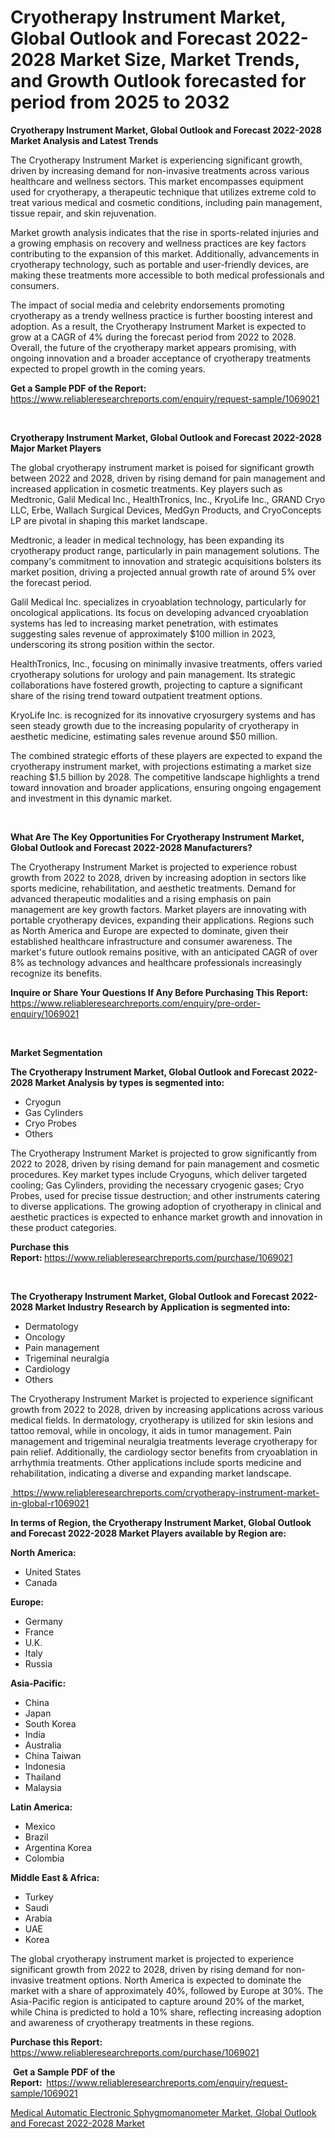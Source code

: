 <p><h1>Cryotherapy Instrument Market, Global Outlook and Forecast 2022-2028 Market Size, Market Trends, and Growth Outlook forecasted for period from 2025 to 2032</h1></p><p><strong>Cryotherapy Instrument Market, Global Outlook and Forecast 2022-2028 Market Analysis and Latest Trends</strong></p>
<p><p>The Cryotherapy Instrument Market is experiencing significant growth, driven by increasing demand for non-invasive treatments across various healthcare and wellness sectors. This market encompasses equipment used for cryotherapy, a therapeutic technique that utilizes extreme cold to treat various medical and cosmetic conditions, including pain management, tissue repair, and skin rejuvenation. </p><p>Market growth analysis indicates that the rise in sports-related injuries and a growing emphasis on recovery and wellness practices are key factors contributing to the expansion of this market. Additionally, advancements in cryotherapy technology, such as portable and user-friendly devices, are making these treatments more accessible to both medical professionals and consumers. </p><p>The impact of social media and celebrity endorsements promoting cryotherapy as a trendy wellness practice is further boosting interest and adoption. As a result, the Cryotherapy Instrument Market is expected to grow at a CAGR of 4% during the forecast period from 2022 to 2028. Overall, the future of the cryotherapy market appears promising, with ongoing innovation and a broader acceptance of cryotherapy treatments expected to propel growth in the coming years.</p></p>
<p><strong>Get a Sample PDF of the Report:&nbsp;</strong> <a href="https://www.reliableresearchreports.com/enquiry/request-sample/1069021?utm_campaign=2264&utm_medium=2&utm_source=Github&utm_content=ia&utm_term=21032025&utm_id=cryotherapy-instrument-market-global-outlook-and-forecast-2022-2028">https://www.reliableresearchreports.com/enquiry/request-sample/1069021</a></p>
<p>&nbsp;</p>
<p><strong>Cryotherapy Instrument Market, Global Outlook and Forecast 2022-2028 Major Market Players</strong></p>
<p><p>The global cryotherapy instrument market is poised for significant growth between 2022 and 2028, driven by rising demand for pain management and increased application in cosmetic treatments. Key players such as Medtronic, Galil Medical Inc., HealthTronics, Inc., KryoLife Inc., GRAND Cryo LLC, Erbe, Wallach Surgical Devices, MedGyn Products, and CryoConcepts LP are pivotal in shaping this market landscape.</p><p>Medtronic, a leader in medical technology, has been expanding its cryotherapy product range, particularly in pain management solutions. The company's commitment to innovation and strategic acquisitions bolsters its market position, driving a projected annual growth rate of around 5% over the forecast period.</p><p>Galil Medical Inc. specializes in cryoablation technology, particularly for oncological applications. Its focus on developing advanced cryoablation systems has led to increasing market penetration, with estimates suggesting sales revenue of approximately $100 million in 2023, underscoring its strong position within the sector.</p><p>HealthTronics, Inc., focusing on minimally invasive treatments, offers varied cryotherapy solutions for urology and pain management. Its strategic collaborations have fostered growth, projecting to capture a significant share of the rising trend toward outpatient treatment options.</p><p>KryoLife Inc. is recognized for its innovative cryosurgery systems and has seen steady growth due to the increasing popularity of cryotherapy in aesthetic medicine, estimating sales revenue around $50 million.</p><p>The combined strategic efforts of these players are expected to expand the cryotherapy instrument market, with projections estimating a market size reaching $1.5 billion by 2028. The competitive landscape highlights a trend toward innovation and broader applications, ensuring ongoing engagement and investment in this dynamic market.</p></p>
<p>&nbsp;</p>
<p><strong>What Are The Key Opportunities For Cryotherapy Instrument Market, Global Outlook and Forecast 2022-2028 Manufacturers?</strong></p>
<p><p>The Cryotherapy Instrument Market is projected to experience robust growth from 2022 to 2028, driven by increasing adoption in sectors like sports medicine, rehabilitation, and aesthetic treatments. Demand for advanced therapeutic modalities and a rising emphasis on pain management are key growth factors. Market players are innovating with portable cryotherapy devices, expanding their applications. Regions such as North America and Europe are expected to dominate, given their established healthcare infrastructure and consumer awareness. The market's future outlook remains positive, with an anticipated CAGR of over 8% as technology advances and healthcare professionals increasingly recognize its benefits.</p></p>
<p><strong>Inquire or Share Your Questions If Any Before Purchasing This Report:</strong> <a href="https://www.reliableresearchreports.com/enquiry/pre-order-enquiry/1069021?utm_campaign=2264&utm_medium=2&utm_source=Github&utm_content=ia&utm_term=21032025&utm_id=cryotherapy-instrument-market-global-outlook-and-forecast-2022-2028">https://www.reliableresearchreports.com/enquiry/pre-order-enquiry/1069021</a></p>
<p>&nbsp;</p>
<p><strong>Market Segmentation</strong></p>
<p><strong>The Cryotherapy Instrument Market, Global Outlook and Forecast 2022-2028 Market Analysis by types is segmented into:</strong></p>
<p><ul><li>Cryogun</li><li>Gas Cylinders</li><li>Cryo Probes</li><li>Others</li></ul></p>
<p><p>The Cryotherapy Instrument Market is projected to grow significantly from 2022 to 2028, driven by rising demand for pain management and cosmetic procedures. Key market types include Cryoguns, which deliver targeted cooling; Gas Cylinders, providing the necessary cryogenic gases; Cryo Probes, used for precise tissue destruction; and other instruments catering to diverse applications. The growing adoption of cryotherapy in clinical and aesthetic practices is expected to enhance market growth and innovation in these product categories.</p></p>
<p><strong>Purchase this Report:&nbsp;</strong><a href="https://www.reliableresearchreports.com/purchase/1069021?utm_campaign=2264&utm_medium=2&utm_source=Github&utm_content=ia&utm_term=21032025&utm_id=cryotherapy-instrument-market-global-outlook-and-forecast-2022-2028">https://www.reliableresearchreports.com/purchase/1069021</a></p>
<p>&nbsp;</p>
<p><strong>The Cryotherapy Instrument Market, Global Outlook and Forecast 2022-2028 Market Industry Research by Application is segmented into:</strong></p>
<p><ul><li>Dermatology</li><li>Oncology</li><li>Pain management</li><li>Trigeminal neuralgia</li><li>Cardiology</li><li>Others</li></ul></p>
<p><p>The Cryotherapy Instrument Market is projected to experience significant growth from 2022 to 2028, driven by increasing applications across various medical fields. In dermatology, cryotherapy is utilized for skin lesions and tattoo removal, while in oncology, it aids in tumor management. Pain management and trigeminal neuralgia treatments leverage cryotherapy for pain relief. Additionally, the cardiology sector benefits from cryoablation in arrhythmia treatments. Other applications include sports medicine and rehabilitation, indicating a diverse and expanding market landscape.</p></p>
<p><a href="https://www.reliableresearchreports.com/cryotherapy-instrument-market-in-global-r1069021?utm_campaign=2264&utm_medium=2&utm_source=Github&utm_content=ia&utm_term=21032025&utm_id=cryotherapy-instrument-market-global-outlook-and-forecast-2022-2028">&nbsp;https://www.reliableresearchreports.com/cryotherapy-instrument-market-in-global-r1069021</a></p>
<p><strong>In terms of Region, the Cryotherapy Instrument Market, Global Outlook and Forecast 2022-2028 Market Players available by Region are:</strong></p>
<p>
    <p> <strong> North America: </strong>
        <ul>
            <li>United States</li>
            <li>Canada</li>
        </ul>
        </p> 
    <p> <strong> Europe: </strong>
        <ul>
            <li>Germany</li>
            <li>France</li>
            <li>U.K.</li>
            <li>Italy</li>
            <li>Russia</li>
        </ul>
        </p> 
    <p> <strong> Asia-Pacific: </strong>
        <ul>
            <li>China</li>
            <li>Japan</li>
            <li>South Korea</li>
            <li>India</li>
            <li>Australia</li>
            <li>China Taiwan</li>
            <li>Indonesia</li>
            <li>Thailand</li>
            <li>Malaysia</li>
        </ul>
        </p> 
    <p> <strong> Latin America: </strong>
        <ul>
            <li>Mexico</li>
            <li>Brazil</li>
            <li>Argentina Korea</li>
            <li>Colombia</li>
        </ul>
        </p> 
    <p> <strong> Middle East & Africa: </strong>
        <ul>
            <li>Turkey</li>
            <li>Saudi</li>
            <li>Arabia</li>
            <li>UAE</li>
            <li>Korea</li>
        </ul>
    </p>
    </p>
<p><p>The global cryotherapy instrument market is projected to experience significant growth from 2022 to 2028, driven by rising demand for non-invasive treatment options. North America is expected to dominate the market with a share of approximately 40%, followed by Europe at 30%. The Asia-Pacific region is anticipated to capture around 20% of the market, while China is predicted to hold a 10% share, reflecting increasing adoption and awareness of cryotherapy treatments in these regions.</p></p>
<p><strong>Purchase this Report: </strong><a href="https://www.reliableresearchreports.com/purchase/1069021?utm_campaign=2264&utm_medium=2&utm_source=Github&utm_content=ia&utm_term=21032025&utm_id=cryotherapy-instrument-market-global-outlook-and-forecast-2022-2028">https://www.reliableresearchreports.com/purchase/1069021</a></p>
<p>&nbsp;<strong>Get a Sample PDF of the Report:&nbsp;&nbsp;</strong><a href="https://www.reliableresearchreports.com/enquiry/request-sample/1069021?utm_campaign=2264&utm_medium=2&utm_source=Github&utm_content=ia&utm_term=21032025&utm_id=cryotherapy-instrument-market-global-outlook-and-forecast-2022-2028">https://www.reliableresearchreports.com/enquiry/request-sample/1069021</a></p>
<p><strong></strong></p>
<p><p><a href="https://github.com/GenaGaines34/Market-Research-Report-List-2/blob/main/medical-automatic-electronic-sphygmomanometer-market-global-outlook-and-forecast-2022-2028-market.md?utm_campaign=2264&utm_medium=2&utm_source=Github&utm_content=ia&utm_term=21032025&utm_id=cryotherapy-instrument-market-global-outlook-and-forecast-2022-2028">Medical Automatic Electronic Sphygmomanometer Market, Global Outlook and Forecast 2022-2028 Market</a></p></p>